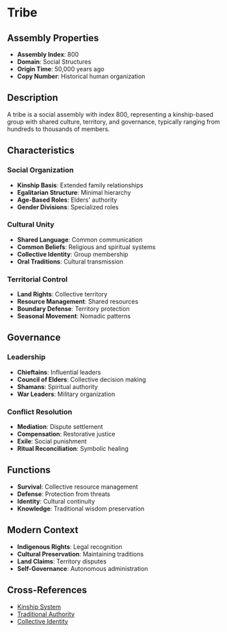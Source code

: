 # Tribe

## Assembly Properties
- **Assembly Index**: 800
- **Domain**: Social Structures
- **Origin Time**: 50,000 years ago
- **Copy Number**: Historical human organization

## Description

A tribe is a social assembly with index 800, representing a kinship-based group with shared culture, territory, and governance, typically ranging from hundreds to thousands of members.

## Characteristics

### Social Organization
- **Kinship Basis**: Extended family relationships
- **Egalitarian Structure**: Minimal hierarchy
- **Age-Based Roles**: Elders' authority
- **Gender Divisions**: Specialized roles

### Cultural Unity
- **Shared Language**: Common communication
- **Common Beliefs**: Religious and spiritual systems
- **Collective Identity**: Group membership
- **Oral Traditions**: Cultural transmission

### Territorial Control
- **Land Rights**: Collective territory
- **Resource Management**: Shared resources
- **Boundary Defense**: Territory protection
- **Seasonal Movement**: Nomadic patterns

## Governance

### Leadership
- **Chieftains**: Influential leaders
- **Council of Elders**: Collective decision making
- **Shamans**: Spiritual authority
- **War Leaders**: Military organization

### Conflict Resolution
- **Mediation**: Dispute settlement
- **Compensation**: Restorative justice
- **Exile**: Social punishment
- **Ritual Reconciliation**: Symbolic healing

## Functions

- **Survival**: Collective resource management
- **Defense**: Protection from threats
- **Identity**: Cultural continuity
- **Knowledge**: Traditional wisdom preservation

## Modern Context

- **Indigenous Rights**: Legal recognition
- **Cultural Preservation**: Maintaining traditions
- **Land Claims**: Territory disputes
- **Self-Governance**: Autonomous administration

## Cross-References

- [Kinship System](/domains/cognitive/social_structures/kinship.md)
- [Traditional Authority](/domains/cognitive/governance/traditional_authority.md)
- [Collective Identity](/domains/cognitive/social_cognition/group_identity.md)